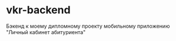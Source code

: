 ﻿# vkr-backend
 Бэкенд к моему дипломному проекту мобильному приложению "Личный кабинет абитуриента"
